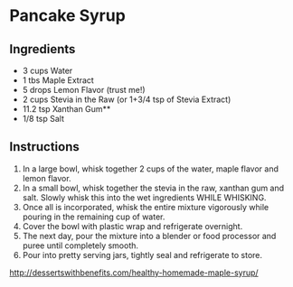 # Pancake Syrup

## Ingredients

- 3 cups Water
- 1 tbs Maple Extract
- 5 drops Lemon Flavor (trust me!)
- 2 cups Stevia in the Raw (or 1+3/4 tsp of Stevia Extract)
- 11.2 tsp Xanthan Gum**
- 1/8 tsp Salt


## Instructions

1. In a large bowl, whisk together 2 cups of the water, maple flavor and lemon flavor.
1. In a small bowl, whisk together the stevia in the raw, xanthan gum and salt. Slowly whisk this into the wet ingredients WHILE WHISKING.
1. Once all is incorporated, whisk the entire mixture vigorously while pouring in the remaining cup of water.
1. Cover the bowl with plastic wrap and refrigerate overnight.
1. The next day, pour the mixture into a blender or food processor and puree until completely smooth.
1. Pour into pretty serving jars, tightly seal and refrigerate to store.


http://dessertswithbenefits.com/healthy-homemade-maple-syrup/

